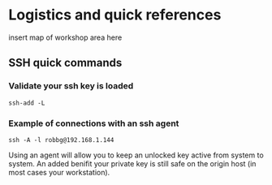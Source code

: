 # Logistics and quick references

insert map of workshop area here

## SSH quick commands

### Validate your ssh key is loaded
```
ssh-add -L
```

### Example of connections with an ssh agent
```
ssh -A -l robbg@192.168.1.144
```

Using an agent will allow you to keep an unlocked key active from system to system.  An added benifit your private key is still safe on the origin host (in most cases your workstation).
